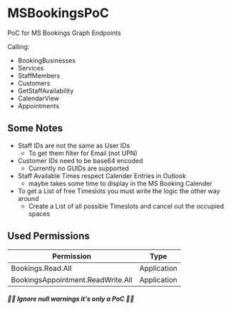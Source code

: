 # MSBookingsPoC
PoC for MS Bookings Graph Endpoints

Calling: 
- BookingBusinesses
- Services
- StaffMembers
- Customers
- GetStaffAvailability
- CalendarView
- Appointments

## Some Notes
- Staff IDs are not the same as User IDs
  - To get them filter for Email (not UPN)
- Customer IDs need to be base64 encoded
  - Currently no GUIDs are supported
- Staff Available Times respect Calender Entries in Outlook
  - maybe takes some time to display in the MS Booking Calender
-  To get a List of free Timeslots you must write the logic the other way around
   - Create a List of all possible Timeslots and cancel out the occupied spaces

## Used Permissions
|Permission|Type|
|--|--|
|Bookings.Read.All|Application|
|BookingsAppointment.ReadWrite.All|Application|

##### :construction::construction: Ignore null warnings it's only a PoC :construction::construction:
